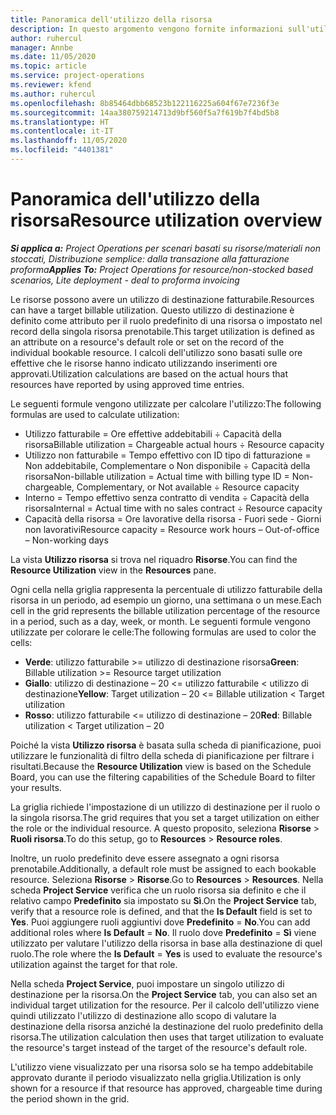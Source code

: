 ```yaml
---
title: Panoramica dell'utilizzo della risorsa
description: In questo argomento vengono fornite informazioni sull'utilizzo delle risorse in Project Operations.
author: ruhercul
manager: Annbe
ms.date: 11/05/2020
ms.topic: article
ms.service: project-operations
ms.reviewer: kfend
ms.author: ruhercul
ms.openlocfilehash: 8b85464dbb68523b122116225a604f67e7236f3e
ms.sourcegitcommit: 14aa380759214713d9bf560f5a7f619b7f4bd5b8
ms.translationtype: HT
ms.contentlocale: it-IT
ms.lasthandoff: 11/05/2020
ms.locfileid: "4401381"
---
```

# <a name="resource-utilization-overview"></a><span data-ttu-id="6246b-103">Panoramica dell'utilizzo della risorsa</span><span class="sxs-lookup"><span data-stu-id="6246b-103">Resource utilization overview</span></span>

<span data-ttu-id="6246b-104">_**Si applica a:** Project Operations per scenari basati su risorse/materiali non stoccati, Distribuzione semplice: dalla transazione alla fatturazione proforma_</span><span class="sxs-lookup"><span data-stu-id="6246b-104">_**Applies To:** Project Operations for resource/non-stocked based scenarios, Lite deployment - deal to proforma invoicing_</span></span>

<span data-ttu-id="6246b-105">Le risorse possono avere un utilizzo di destinazione fatturabile.</span><span class="sxs-lookup"><span data-stu-id="6246b-105">Resources can have a target billable utilization.</span></span> <span data-ttu-id="6246b-106">Questo utilizzo di destinazione è definito come attributo per il ruolo predefinito di una risorsa o impostato nel record della singola risorsa prenotabile.</span><span class="sxs-lookup"><span data-stu-id="6246b-106">This target utilization is defined as an attribute on a resource's default role or set on the record of the individual bookable resource.</span></span> <span data-ttu-id="6246b-107">I calcoli dell'utilizzo sono basati sulle ore effettive che le risorse hanno indicato utilizzando inserimenti ore approvati.</span><span class="sxs-lookup"><span data-stu-id="6246b-107">Utilization calculations are based on the actual hours that resources have reported by using approved time entries.</span></span>

<span data-ttu-id="6246b-108">Le seguenti formule vengono utilizzate per calcolare l'utilizzo:</span><span class="sxs-lookup"><span data-stu-id="6246b-108">The following formulas are used to calculate utilization:</span></span>

  - <span data-ttu-id="6246b-109">Utilizzo fatturabile = Ore effettive addebitabili ÷ Capacità della risorsa</span><span class="sxs-lookup"><span data-stu-id="6246b-109">Billable utilization = Chargeable actual hours ÷ Resource capacity</span></span>
  - <span data-ttu-id="6246b-110">Utilizzo non fatturabile = Tempo effettivo con ID tipo di fatturazione = Non addebitabile, Complementare o Non disponibile ÷ Capacità della risorsa</span><span class="sxs-lookup"><span data-stu-id="6246b-110">Non-billable utilization = Actual time with billing type ID = Non-chargeable, Complementary, or Not available ÷ Resource capacity</span></span>
  - <span data-ttu-id="6246b-111">Interno = Tempo effettivo senza contratto di vendita ÷ Capacità della risorsa</span><span class="sxs-lookup"><span data-stu-id="6246b-111">Internal = Actual time with no sales contract ÷ Resource capacity</span></span>
  - <span data-ttu-id="6246b-112">Capacità della risorsa = Ore lavorative della risorsa - Fuori sede - Giorni non lavorativi</span><span class="sxs-lookup"><span data-stu-id="6246b-112">Resource capacity = Resource work hours – Out-of-office – Non-working days</span></span>

<span data-ttu-id="6246b-113">La vista **Utilizzo risorsa** si trova nel riquadro **Risorse**.</span><span class="sxs-lookup"><span data-stu-id="6246b-113">You can find the **Resource Utilization** view in the **Resources** pane.</span></span>

<span data-ttu-id="6246b-114">Ogni cella nella griglia rappresenta la percentuale di utilizzo fatturabile della risorsa in un periodo, ad esempio un giorno, una settimana o un mese.</span><span class="sxs-lookup"><span data-stu-id="6246b-114">Each cell in the grid represents the billable utilization percentage of the resource in a period, such as a day, week, or month.</span></span> <span data-ttu-id="6246b-115">Le seguenti formule vengono utilizzate per colorare le celle:</span><span class="sxs-lookup"><span data-stu-id="6246b-115">The following formulas are used to color the cells:</span></span>

  - <span data-ttu-id="6246b-116">**Verde**: utilizzo fatturabile >= utilizzo di destinazione risorsa</span><span class="sxs-lookup"><span data-stu-id="6246b-116">**Green**: Billable utilization >= Resource target utilization</span></span>
  - <span data-ttu-id="6246b-117">**Giallo**: utilizzo di destinazione – 20 <= utilizzo fatturabile < utilizzo di destinazione</span><span class="sxs-lookup"><span data-stu-id="6246b-117">**Yellow**: Target utilization – 20 <= Billable utilization < Target utilization</span></span>
  - <span data-ttu-id="6246b-118">**Rosso**: utilizzo fatturabile <= utilizzo di destinazione – 20</span><span class="sxs-lookup"><span data-stu-id="6246b-118">**Red**: Billable utilization < Target utilization – 20</span></span>

<span data-ttu-id="6246b-119">Poiché la vista **Utilizzo risorsa** è basata sulla scheda di pianificazione, puoi utilizzare le funzionalità di filtro della scheda di pianificazione per filtrare i risultati.</span><span class="sxs-lookup"><span data-stu-id="6246b-119">Because the **Resource Utilization** view is based on the Schedule Board, you can use the filtering capabilities of the Schedule Board to filter your results.</span></span>

<span data-ttu-id="6246b-120">La griglia richiede l'impostazione di un utilizzo di destinazione per il ruolo o la singola risorsa.</span><span class="sxs-lookup"><span data-stu-id="6246b-120">The grid requires that you set a target utilization on either the role or the individual resource.</span></span> <span data-ttu-id="6246b-121">A questo proposito, seleziona **Risorse** > **Ruoli risorsa**.</span><span class="sxs-lookup"><span data-stu-id="6246b-121">To do this setup, go to **Resources** > **Resource roles**.</span></span>

<span data-ttu-id="6246b-122">Inoltre, un ruolo predefinito deve essere assegnato a ogni risorsa prenotabile.</span><span class="sxs-lookup"><span data-stu-id="6246b-122">Additionally, a default role must be assigned to each bookable resource.</span></span> <span data-ttu-id="6246b-123">Seleziona **Risorse** > **Risorse**.</span><span class="sxs-lookup"><span data-stu-id="6246b-123">Go to **Resources** > **Resources**.</span></span> <span data-ttu-id="6246b-124">Nella scheda **Project Service** verifica che un ruolo risorsa sia definito e che il relativo campo **Predefinito** sia impostato su **Sì**.</span><span class="sxs-lookup"><span data-stu-id="6246b-124">On the **Project Service** tab, verify that a resource role is defined, and that the **Is Default** field is set to **Yes**.</span></span> <span data-ttu-id="6246b-125">Puoi aggiungere ruoli aggiuntivi dove **Predefinito** = **No**.</span><span class="sxs-lookup"><span data-stu-id="6246b-125">You can add additional roles where **Is Default** = **No**.</span></span> <span data-ttu-id="6246b-126">Il ruolo dove **Predefinito** = **Sì** viene utilizzato per valutare l'utilizzo della risorsa in base alla destinazione di quel ruolo.</span><span class="sxs-lookup"><span data-stu-id="6246b-126">The role where the **Is Default** = **Yes** is used to evaluate the resource's utilization against the target for that role.</span></span>

<span data-ttu-id="6246b-127">Nella scheda **Project Service**, puoi impostare un singolo utilizzo di destinazione per la risorsa.</span><span class="sxs-lookup"><span data-stu-id="6246b-127">On the **Project Service** tab, you can also set an individual target utilization for the resource.</span></span> <span data-ttu-id="6246b-128">Per il calcolo dell'utilizzo viene quindi utilizzato l'utilizzo di destinazione allo scopo di valutare la destinazione della risorsa anziché la destinazione del ruolo predefinito della risorsa.</span><span class="sxs-lookup"><span data-stu-id="6246b-128">The utilization calculation then uses that target utilization to evaluate the resource's target instead of the target of the resource's default role.</span></span>

<span data-ttu-id="6246b-129">L'utilizzo viene visualizzato per una risorsa solo se ha tempo addebitabile approvato durante il periodo visualizzato nella griglia.</span><span class="sxs-lookup"><span data-stu-id="6246b-129">Utilization is only shown for a resource if that resource has approved, chargeable time during the period shown in the grid.</span></span>
